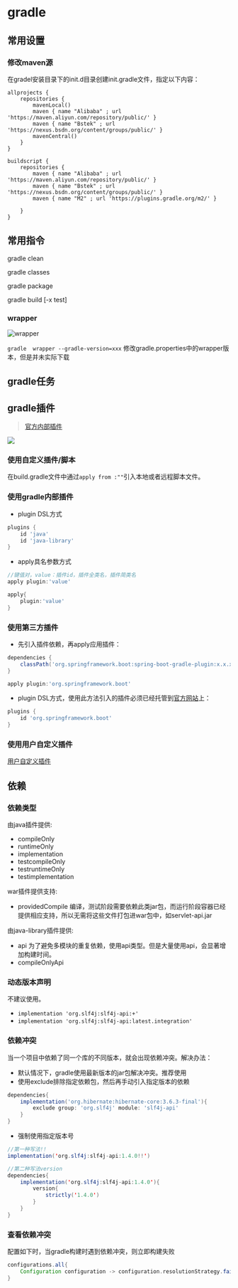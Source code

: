 # gradle

## 常用设置

### 修改maven源

在gradel安装目录下的init.d目录创建init.gradle文件，指定以下内容：

```text
allprojects {
    repositories {
        mavenLocal()
        maven { name "Alibaba" ; url 'https://maven.aliyun.com/repository/public/' }
        maven { name "Bstek" ; url 'https://nexus.bsdn.org/content/groups/public/' }
        mavenCentral()
    }
}

buildscript {
    repositories {
        maven { name "Alibaba" ; url 'https://maven.aliyun.com/repository/public/' }
        maven { name "Bstek" ; url 'https://nexus.bsdn.org/content/groups/public/' }
        maven { name "M2" ; url 'https://plugins.gradle.org/m2/' }

    }
}
```

## 常用指令

gradle clean

gradle classes

gradle package

gradle build [-x test]

### wrapper

![wrapper](https://cdn.jsdelivr.net/gh/wshtx/personal_settings/myImageHosting/20221118180917.png)

`gradle  wrapper --gradle-version=xxx` 修改gradle.properties中的wrapper版本，但是并未实际下载

## gradle任务

## gradle插件

>[官方内部插件](https://docs.gradle.org/current/userguide/plugin_reference.html)

![](https://cdn.jsdelivr.net/gh/wshtx/personal_settings/myImageHosting/20221122105553.png)

### 使用自定义插件/脚本

在build.gradle文件中通过`apply from :""`引入本地或者远程脚本文件。

### 使用gradle内部插件

- plugin DSL方式

```gradle
plugins {
    id 'java'
    id 'java-library'    
}
```

- apply具名参数方式

```gradle
//键值对，value：插件id，插件全类名，插件简类名
apply plugin:'value'

apply{
    plugin:'value'
}
```

### 使用第三方插件

- 先引入插件依赖，再apply应用插件：

```gradle
dependencies {
    classPath('org.springframework.boot:spring-boot-gradle-plugin:x.x.x')
}

apply plugin:'org.springframework.boot'
```

- plugin DSL方式，使用此方法引入的插件必须已经托管到[官方网站](https://plugins.gradle.org)上：

```gradle
plugins {
    id 'org.springframework.boot'
}
```

### 使用用户自定义插件

[用户自定义插件](https://docs.gradle.org/current/userguide/custom_plugins.html)

## 依赖

### 依赖类型

由java插件提供:

- compileOnly
- runtimeOnly
- implementation
- testcompileOnly
- testruntimeOnly
- testimplementation
  
war插件提供支持:

- providedCompile
编译，测试阶段需要依赖此类jar包，而运行阶段容器已经提供相应支持，所以无需将这些文件打包进war包中，如servlet-api.jar

由java-library插件提供:

- api
为了避免多模块的重复依赖，使用api类型。但是大量使用api，会显著增加构建时间。
- compileOnlyApi

### 动态版本声明

不建议使用。

- `implementation 'org.slf4j:slf4j-api:+'`
- `implementation 'org.slf4j:slf4j-api:latest.integration'`

### 依赖冲突

当一个项目中依赖了同一个库的不同版本，就会出现依赖冲突。解决办法：

- 默认情况下，gradle使用最新版本的jar包解决冲突。推荐使用
- 使用exclude排除指定依赖包，然后再手动引入指定版本的依赖

```gradle
dependencies{
    implementation('org.hibernate:hibernate-core:3.6.3-final'){
        exclude group: 'org.slf4j' module: 'slf4j-api'
    }
}
```

- 强制使用指定版本号

```java
//第一种写法!!
implementation('org.slf4j:slf4j-api:1.4.0!!')

//第二种写法version
dependencies{
    implementation('org.slf4j:slf4j-api:1.4.0'){
        version{
            strictly('1.4.0')
        }
    }
}
```

### 查看依赖冲突

配置如下时，当gradle构建时遇到依赖冲突，则立即构建失败

```gradle
configurations.all{
    Configuration configuration -> configuration.resolutionStrategy.failOnVersionConflict()
}
```
